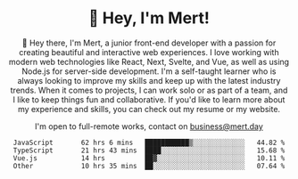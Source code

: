 <div align="center">
  <h1 align="center">👋 Hey, I'm Mert! </h1>
<p>
 🎉 Hey there, I'm Mert, a junior front-end developer with a passion for creating beautiful and interactive web experiences. I love working with modern web technologies like React, Next, Svelte, and Vue, as well as using Node.js for server-side development. I'm a self-taught learner who is always looking to improve my skills and keep up with the latest industry trends. When it comes to projects, I can work solo or as part of a team, and I like to keep things fun and collaborative. If you'd like to learn more about my experience and skills, you can check out my resume or my website.
</p>

  I'm open to full-remote works, contact on [business@mert.day](mailto:business@mert.day) 
  
<!--START_SECTION:waka-->

```text
JavaScript       62 hrs 6 mins   ███████████▒░░░░░░░░░░░░░   44.82 %
TypeScript       21 hrs 43 mins  ████░░░░░░░░░░░░░░░░░░░░░   15.68 %
Vue.js           14 hrs          ██▓░░░░░░░░░░░░░░░░░░░░░░   10.11 %
Other            10 hrs 35 mins  ██░░░░░░░░░░░░░░░░░░░░░░░   07.64 %
```

<!--END_SECTION:waka-->

<!--
I inspired from https://github.com/noirrs
You can check his page too!

Mert Doğu - Front-end Developer - mert.day
--> 
